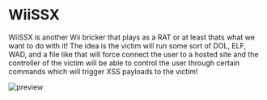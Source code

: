 # WiiSSX
WiiSSX is another Wii bricker that plays as a RAT or at least thats what we want to do with it! 
The idea is the victim will run some sort of DOL, ELF, WAD, and a file like that will force connect the user 
to a hosted site and the controller of the victim will be able to control the user through certain commands which will trigger XSS payloads to the victim! 

![preview](https://github.com/CantStopDividedV2/WiiSSX/assets/147950850/68ae6d81-549a-48c6-93eb-e85c93a9bbe1)
